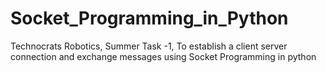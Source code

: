 # Socket_Programming_in_Python
Technocrats Robotics, Summer Task -1, To establish a client server connection and exchange messages using Socket Programming in python
